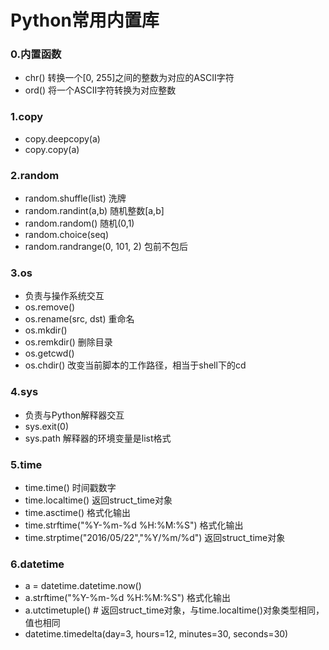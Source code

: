 # Python常用内置库

### 0.内置函数

- chr()   转换一个[0, 255]之间的整数为对应的ASCII字符
- ord()   将一个ASCII字符转换为对应整数

### 1.copy

- copy.deepcopy(a)
- copy.copy(a)

### 2.random

- random.shuffle(list)  洗牌
- random.randint(a,b)  随机整数[a,b]
- random.random()  随机(0,1)
- random.choice(seq)
- random.randrange(0, 101, 2)   包前不包后

### 3.os

- 负责与操作系统交互
- os.remove()
- os.rename(src, dst)  重命名
- os.mkdir()
- os.remkdir()  删除目录
- os.getcwd()
- os.chdir()  改变当前脚本的工作路径，相当于shell下的cd

### 4.sys

- 负责与Python解释器交互
- sys.exit(0)
- sys.path 解释器的环境变量是list格式

### 5.time

- time.time()  时间戳数字
- time.localtime()   返回struct_time对象
- time.asctime()  格式化输出
- time.strftime("%Y-%m-%d %H:%M:%S")   格式化输出
- time.strptime("2016/05/22","%Y/%m/%d")    返回struct_time对象

### 6.datetime

- a = datetime.datetime.now()
- a.strftime("%Y-%m-%d %H:%M:%S")   格式化输出
- a.utctimetuple()   # 返回struct_time对象，与time.localtime()对象类型相同，值也相同
- datetime.timedelta(day=3, hours=12, minutes=30, seconds=30)